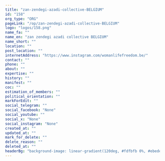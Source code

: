 ```yaml
---
title: "zan-zendegi-azadi-collective-BELGIUM"
id: "158"
org_type: "ORG"
pageLink: "/op/zan-zendegi-azadi-collective-BELGIUM"
logo: "logos/158.png"
name_fa: ""
name_en: "zan zendegi azadi collective BELGIUM"
name_short: ""
location: ""
post_location: ""
internetAddress: "https://www.instagram.com/womanlifefreedom.be/"
contact: ""
phone: ""
about: ""
expertise: ""
history: ""
manifest: ""
coc: ""
estimation_of_members: ""
political_orientation: ""
markForEdit: ""
social_telegram: ""
social_facebook: "None"
social_youtube: ""
social_x: "None"
social_instagram: "None"
created_at: ""
updated_at: ""
mark_for_delete: ""
delete_reason: ""
deleted_at: ""
headerBg: "background-image: linear-gradient(120deg, #fdfbfb 0%, #ebedee 100%);"
---
```

